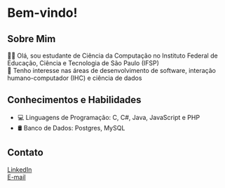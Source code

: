 # Bem-vindo!

## Sobre Mim

👨‍🎓  Olá, sou estudante de Ciência da Computação no Instituto Federal de Educação, Ciência e Tecnologia de São Paulo (IFSP) <br>
👀  Tenho interesse nas áreas de desenvolvimento de software, interação humano-computador (IHC) e ciência de dados

## Conhecimentos e Habilidades

- 💻 Linguagens de Programação: C, C#, Java, JavaScript e PHP
- 🛢️ Banco de Dados: Postgres, MySQL

## Contato

[LinkedIn](https://www.linkedin.com/in/evandro-yudi-alves-ribeiro/) <br>
[E-mail](mailto:evandroyudialves@gmail.com)


